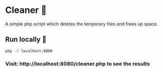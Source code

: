 # Cleaner 🧹

A simple php script which deletes the temporary files and frees up space.

## Run locally 📲

```bash
php -S localhost:8080
```
### Visit: http://localhost:8080/cleaner.php to see the results
